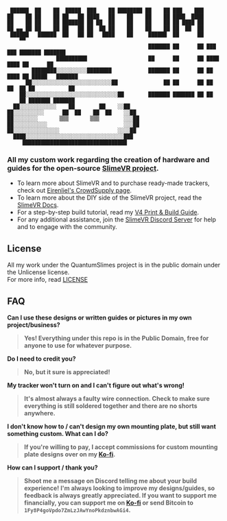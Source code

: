 ```
 ██████  ██    ██  █████  ███    ██ ████████ ██    ██ ███    ███ 
██    ██ ██    ██ ██   ██ ████   ██    ██    ██    ██ ████  ████ 
██    ██ ██    ██ ███████ ██ ██  ██    ██    ██    ██ ██ ████ ██ 
██ ▄▄ ██ ██    ██ ██   ██ ██  ██ ██    ██    ██    ██ ██  ██  ██ 
 ██████   ██████  ██   ██ ██   ████    ██     ██████  ██      ██ 
    ▀▀                                                                
                                              ███████ ██      ██ ███    ███ ███████ ███████ 
                ██████████                    ██      ██      ██ ████  ████ ██      ██      
        ████████░░░░░░░░░░████████            ███████ ██      ██ ██ ████ ██ █████   ███████ 
      ██░░░░░░░░░░░░░░░░░░░░░░░░░░██               ██ ██      ██ ██  ██  ██ ██           ██ 
    ██░░░░░░░░░░░░░░░░░░░░░░░░░░░░░░██        ███████ ███████ ██ ██      ██ ███████ ███████   
  ██░░░░░░░░░░░░    ██        ██    ░░██  
██░░░░░░░░░░      ██  ██    ██  ██    ░░██
██░░░░░░░░       ▒▒▒       ▒▒▒        ░░░██
██░░░░░░░░░░░                         ░░░██
██░░░░░░░░░░░░░░░                   ░░░░██
  ████░░░░░░░░░░░░░░░░░░░░░░░░░░░░░░░░███
     ██████████████████████████████████    

```

### All my custom work regarding the creation of hardware and guides for the open-source [SlimeVR project](https://github.com/SlimeVR).

- To learn more about SlimeVR and to purchase ready-made trackers, check out [Eirenliel's CrowdSupply page](https://www.crowdsupply.com/slimevr/slimevr-full-body-tracker).  
- To learn more about the DIY side of the SlimeVR project, read the [SlimeVR Docs](https://docs.slimevr.dev/).  
- For a step-by-step build tutorial, read my [V4 Print & Build Guide](/Print.and.Build.Guide.md).  
- For any additional assistance, join the [SlimeVR Discord Server](https://discord.gg/SlimeVR) for help and to engage with the community.  

## License
All my work under the QuantumSlimes project is in the public domain under the Unlicense license.  
For more info, read [LICENSE](LICENSE)  

## FAQ
**Can I use these designs or written guides or pictures in my own project/business?**  
> **Yes! Everything under this repo is in the Public Domain, free for anyone to use for whatever purpose.**

**Do I need to credit you?**  
> **No, but it sure is appreciated!**

**My tracker won't turn on and I can't figure out what's wrong!**  
> **It's almost always a faulty wire connection. Check to make sure everything is still soldered together and there are no shorts anywhere.**

**I don't know how to / can't design my own mounting plate, but still want something custom. What can I do?**  
> **If you're willing to pay, I accept commissions for custom mounting plate designs over on my [Ko-fi](https://ko-fi.com/quantumred).**

**How can I support / thank you?**  
> **Shoot me a message on Discord telling me about your build experience! I'm always looking to improve my designs/guides, so feedback is always greatly appreciated. If you want to support me financially, you can support me on [Ko-fi](https://ko-fi.com/quantumred) or send Bitcoin to `1Fy8P4goVpdo7ZmLzJAwYnoPkdznbwAGi4`.**
